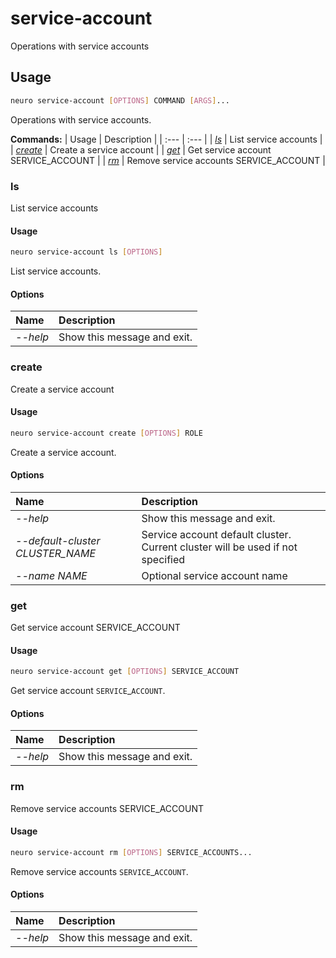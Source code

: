 # service-account

Operations with service accounts

## Usage

```bash
neuro service-account [OPTIONS] COMMAND [ARGS]...
```

Operations with service accounts.

**Commands:**
| Usage | Description |
| :--- | :--- |
| [_ls_](service-account.md#ls) | List service accounts |
| [_create_](service-account.md#create) | Create a service account |
| [_get_](service-account.md#get) | Get service account SERVICE\_ACCOUNT |
| [_rm_](service-account.md#rm) | Remove service accounts SERVICE\_ACCOUNT |


### ls

List service accounts


#### Usage

```bash
neuro service-account ls [OPTIONS]
```

List service accounts.

#### Options

| Name | Description |
| :--- | :--- |
| _--help_ | Show this message and exit. |



### create

Create a service account


#### Usage

```bash
neuro service-account create [OPTIONS] ROLE
```

Create a service account.

#### Options

| Name | Description |
| :--- | :--- |
| _--help_ | Show this message and exit. |
| _--default-cluster CLUSTER\_NAME_ | Service account default cluster. Current cluster will be used if not specified |
| _--name NAME_ | Optional service account name |



### get

Get service account SERVICE_ACCOUNT


#### Usage

```bash
neuro service-account get [OPTIONS] SERVICE_ACCOUNT
```

Get service account `SERVICE`_`ACCOUNT`.

#### Options

| Name | Description |
| :--- | :--- |
| _--help_ | Show this message and exit. |



### rm

Remove service accounts SERVICE_ACCOUNT


#### Usage

```bash
neuro service-account rm [OPTIONS] SERVICE_ACCOUNTS...
```

Remove service accounts `SERVICE`_`ACCOUNT`.

#### Options

| Name | Description |
| :--- | :--- |
| _--help_ | Show this message and exit. |



